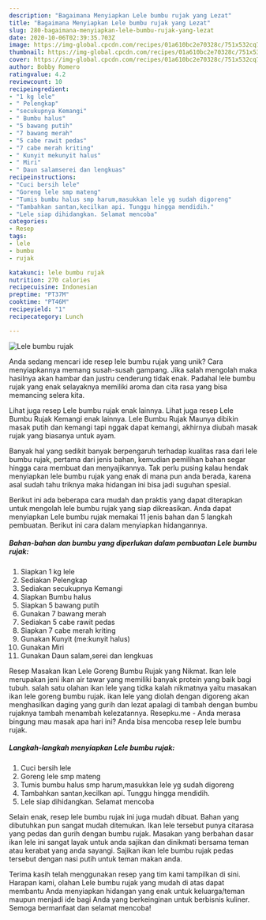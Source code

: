 ```yaml
---
description: "Bagaimana Menyiapkan Lele bumbu rujak yang Lezat"
title: "Bagaimana Menyiapkan Lele bumbu rujak yang Lezat"
slug: 280-bagaimana-menyiapkan-lele-bumbu-rujak-yang-lezat
date: 2020-10-06T02:39:35.703Z
image: https://img-global.cpcdn.com/recipes/01a610bc2e70328c/751x532cq70/lele-bumbu-rujak-foto-resep-utama.jpg
thumbnail: https://img-global.cpcdn.com/recipes/01a610bc2e70328c/751x532cq70/lele-bumbu-rujak-foto-resep-utama.jpg
cover: https://img-global.cpcdn.com/recipes/01a610bc2e70328c/751x532cq70/lele-bumbu-rujak-foto-resep-utama.jpg
author: Bobby Romero
ratingvalue: 4.2
reviewcount: 10
recipeingredient:
- "1 kg lele"
- " Pelengkap"
- "secukupnya Kemangi"
- " Bumbu halus"
- "5 bawang putih"
- "7 bawang merah"
- "5 cabe rawit pedas"
- "7 cabe merah kriting"
- " Kunyit mekunyit halus"
- " Miri"
- " Daun salamserei dan lengkuas"
recipeinstructions:
- "Cuci bersih lele"
- "Goreng lele smp mateng"
- "Tumis bumbu halus smp harum,masukkan lele yg sudah digoreng"
- "Tambahkan santan,kecilkan api. Tunggu hingga mendidih."
- "Lele siap dihidangkan. Selamat mencoba"
categories:
- Resep
tags:
- lele
- bumbu
- rujak

katakunci: lele bumbu rujak 
nutrition: 270 calories
recipecuisine: Indonesian
preptime: "PT37M"
cooktime: "PT46M"
recipeyield: "1"
recipecategory: Lunch

---
```



![Lele bumbu rujak](https://img-global.cpcdn.com/recipes/01a610bc2e70328c/751x532cq70/lele-bumbu-rujak-foto-resep-utama.jpg)

Anda sedang mencari ide resep lele bumbu rujak yang unik? Cara menyiapkannya memang susah-susah gampang. Jika salah mengolah maka hasilnya akan hambar dan justru cenderung tidak enak. Padahal lele bumbu rujak yang enak selayaknya memiliki aroma dan cita rasa yang bisa memancing selera kita.

Lihat juga resep Lele bumbu rujak enak lainnya. Lihat juga resep Lele Bumbu Rujak Kemangi enak lainnya. Lele Bumbu Rujak Maunya dibikin masak putih dan kemangi tapi nggak dapat kemangi, akhirnya diubah masak rujak yang biasanya untuk ayam.

Banyak hal yang sedikit banyak berpengaruh terhadap kualitas rasa dari lele bumbu rujak, pertama dari jenis bahan, kemudian pemilihan bahan segar hingga cara membuat dan menyajikannya. Tak perlu pusing kalau hendak menyiapkan lele bumbu rujak yang enak di mana pun anda berada, karena asal sudah tahu triknya maka hidangan ini bisa jadi suguhan spesial.


Berikut ini ada beberapa cara mudah dan praktis yang dapat diterapkan untuk mengolah lele bumbu rujak yang siap dikreasikan. Anda dapat menyiapkan Lele bumbu rujak memakai 11 jenis bahan dan 5 langkah pembuatan. Berikut ini cara dalam menyiapkan hidangannya.

<!--inarticleads1-->

##### Bahan-bahan dan bumbu yang diperlukan dalam pembuatan Lele bumbu rujak:

1. Siapkan 1 kg lele
1. Sediakan  Pelengkap
1. Sediakan secukupnya Kemangi
1. Siapkan  Bumbu halus
1. Siapkan 5 bawang putih
1. Gunakan 7 bawang merah
1. Sediakan 5 cabe rawit pedas
1. Siapkan 7 cabe merah kriting
1. Gunakan  Kunyit (me:kunyit halus)
1. Gunakan  Miri
1. Gunakan  Daun salam,serei dan lengkuas


Resep Masakan Ikan Lele Goreng Bumbu Rujak yang Nikmat. Ikan lele merupakan jeni ikan air tawar yang memiliki banyak protein yang baik bagi tubuh. salah satu olahan ikan lele yang tidka kalah nikmatnya yaitu masakan ikan lele goreng bumbu rujak. ikan lele yang diolah dengan digoreng akan menghasilkan daging yang gurih dan lezat apalagi di tambah dengan bumbu rujaknya tambah menambah kelezatannya. Resepku.me - Anda merasa bingung mau masak apa hari ini? Anda bisa mencoba resep lele bumbu rujak. 

<!--inarticleads2-->

##### Langkah-langkah menyiapkan Lele bumbu rujak:

1. Cuci bersih lele
1. Goreng lele smp mateng
1. Tumis bumbu halus smp harum,masukkan lele yg sudah digoreng
1. Tambahkan santan,kecilkan api. Tunggu hingga mendidih.
1. Lele siap dihidangkan. Selamat mencoba


Selain enak, resep lele bumbu rujak ini juga mudah dibuat. Bahan yang dibutuhkan pun sangat mudah ditemukan. Ikan lele tersebut punya citarasa yang pedas dan gurih dengan bumbu rujak. Masakan yang berbahan dasar ikan lele ini sangat layak untuk anda sajikan dan dinikmati bersama teman atau kerabat yang anda sayangi. Sajikan ikan lele bumbu rujak pedas tersebut dengan nasi putih untuk teman makan anda. 

Terima kasih telah menggunakan resep yang tim kami tampilkan di sini. Harapan kami, olahan Lele bumbu rujak yang mudah di atas dapat membantu Anda menyiapkan hidangan yang enak untuk keluarga/teman maupun menjadi ide bagi Anda yang berkeinginan untuk berbisnis kuliner. Semoga bermanfaat dan selamat mencoba!
